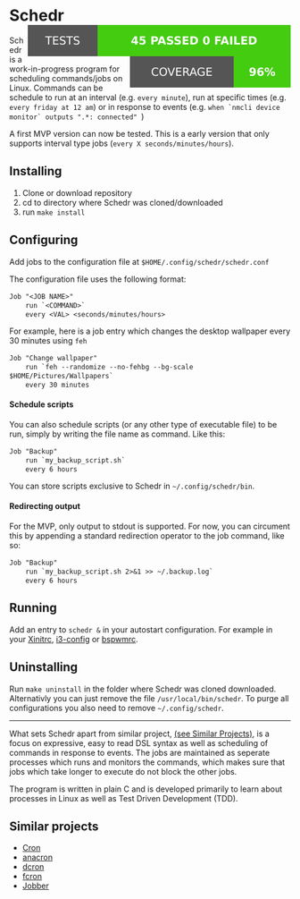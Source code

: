 # Schedr <img align="right" src="./doc/tests.svg"> <img align="right" src="./doc/coverage.svg">
Schedr is a work-in-progress program for scheduling commands/jobs on Linux. Commands can be schedule to run at an interval (e.g. `every minute`), run at specific times (e.g. `every friday at 12 am`) or in response to events (e.g. ``when `nmcli device monitor` outputs ".*: connected" ``)

A first MVP version can now be tested. This is a early version that only supports interval type jobs (`every X seconds/minutes/hours`).  

## Installing
1. Clone or download repository
2. cd to directory where Schedr was cloned/downloaded
3. run `make install`

## Configuring
Add jobs to the configuration file at `$HOME/.config/schedr/schedr.conf`

The configuration file uses the following format:
```
Job "<JOB NAME>"
    run `<COMMAND>`
    every <VAL> <seconds/minutes/hours>
```

For example, here is a job entry which changes the desktop wallpaper every 30 minutes using `feh`
```
Job "Change wallpaper"
    run `feh --randomize --no-fehbg --bg-scale $HOME/Pictures/Wallpapers`
    every 30 minutes
```

#### Schedule scripts
You can also schedule scripts (or any other type of executable file) to be run, simply by writing the file name as command. Like this:
```
Job "Backup"
    run `my_backup_script.sh`
    every 6 hours
```
You can store scripts exclusive to Schedr in `~/.config/schedr/bin`.

#### Redirecting output
For the MVP, only output to stdout is supported. For now, you can circument this by appending a standard redirection operator to the job command, like so:

```
Job "Backup"
    run `my_backup_script.sh 2>&1 >> ~/.backup.log`
    every 6 hours
```

## Running
Add an entry to `schedr &` in your autostart configuration. For example in your [Xinitrc](https://wiki.archlinux.org/index.php/Xinitrc), [i3-config](https://wiki.archlinux.org/index.php/I3#Configuration) or [bspwmrc](https://wiki.archlinux.org/index.php/Bspwm#Configuration).

## Uninstalling
Run `make uninstall` in the folder where Schedr was cloned downloaded. Alternativly you can just remove the file `/usr/local/bin/schedr`. To purge all configurations you also need to remove `~/.config/schedr`.

---

What sets Schedr apart from similar project, [(see Similar Projects)](#similar-projects), is a focus on expressive, easy to read DSL syntax as well as scheduling of commands in response to events. The jobs are maintained as seperate processes which runs and monitors the commands, which makes sure that jobs which take longer to execute do not block the other jobs.

The program is written in plain C and is developed primarily to learn about processes in Linux as well as Test Driven Development (TDD).

## Similar projects
- [Cron](https://en.wikipedia.org/wiki/Cron)
- [anacron](http://anacron.sourceforge.net/)
- [dcron](https://github.com/dubiousjim/dcron)
- [fcron](http://fcron.free.fr/)
- [Jobber](https://github.com/dshearer/jobber)
